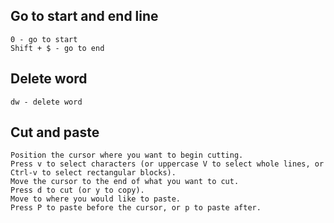 
## Go to start and end line

    0 - go to start
    Shift + $ - go to end

## Delete word

    dw - delete word

## Cut and paste

    Position the cursor where you want to begin cutting.
    Press v to select characters (or uppercase V to select whole lines, or Ctrl-v to select rectangular blocks).
    Move the cursor to the end of what you want to cut.
    Press d to cut (or y to copy).
    Move to where you would like to paste.
    Press P to paste before the cursor, or p to paste after. 

